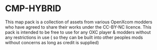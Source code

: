 # CMP-HYBRID
 This map pack is a collection of assets from various OpenXcom modders who have agreed to share their works under the CC-BY-NC licence. This pack is intended to be free to use for any OXC player & modders without any restrictions in use ( so they can be built into other peoples mods without concerns as long as credit is supplied)
